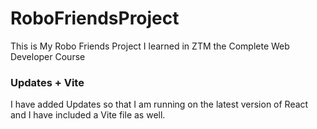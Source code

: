 # RoboFriendsProject
This is My Robo Friends Project I learned in ZTM the Complete Web Developer Course  

### Updates + Vite
I have added Updates so that I am running on the latest version of React and I have included a Vite file as well. 
